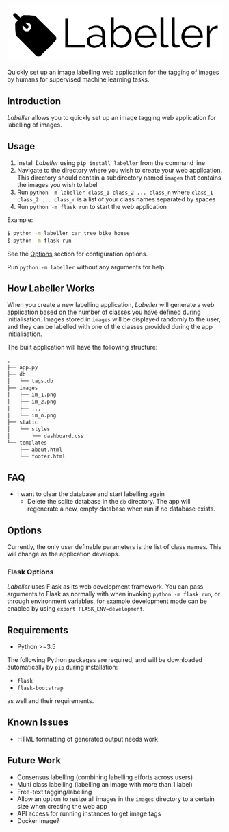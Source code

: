 ![Labeller-Logo](https://github.com/mdbloice/AugmentorFiles/blob/master/Labeller/Labeller-Logo.png)

Quickly set up an image labelling web application for the tagging of images by humans for supervised machine learning tasks.

## Introduction

*Labeller* allows you to quickly set up an image tagging web application for labelling of images.

## Usage

1. Install _Labeller_ using `pip install labeller` from the command line
2. Navigate to the directory where you wish to create your web application. This directory should contain a subdirectory named `images` that contains the images you wish to label
3. Run `python -m labeller class_1 class_2 ... class_n` where `class_1 class_2 ... class_n` is a list of your class names separated by spaces
4. Run `python -m flask run` to start the web application

Example:

```bash
$ python -m labeller car tree bike house
$ python -m flask run
```
See the [Options](#options) section for configuration options.

Run `python -m labeller` without any arguments for help.

## How Labeller Works
When you create a new labelling application, _Labeller_ will generate a web application based on the number of classes you have defined during initialisation. Images stored in `images` will be displayed randomly to the user, and they can be labelled with one of the classes provided during the app initialisation.

The built application will have the following structure:

```
.
├── app.py
├── db
│   └── tags.db
├── images
│   ├── im_1.png
│   ├── im_2.png
│   ├── ...
│   └── im_n.png
├── static
│   └── styles
│       └── dashboard.css
└── templates
    ├── about.html
    └── footer.html

```

## FAQ

- I want to clear the database and start labelling again
  - Delete the sqlite database in the `db` directory. The app will regenerate a new, empty database when run if no database exists.

## Options

Currently, the only user definable parameters is the list of class names. This will change as the application develops.

### Flask Options
_Labeller_ uses Flask as its web development framework. You can pass arguments to Flask as normally with when invoking `python -m flask run`, or through environment variables, for example development mode can be enabled by using `export FLASK_ENV=development`.

## Requirements

- Python >=3.5

The following Python packages are required, and will be downloaded automatically by `pip` during installation:

- `flask`
- `flask-bootstrap`

as well and their requirements.

## Known Issues

- HTML formatting of generated output needs work

## Future Work

- Consensus labelling (combining labelling efforts across users)
- Multi class labelling (labelling an image with more than 1 label)
- Free-text tagging/labelling
- Allow an option to resize all images in the `images` directory to a certain size when creating the web app
- API access for running instances to get image tags
- Docker image?
